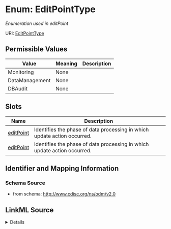 # Enum: EditPointType




_Enumeration used in editPoint_



URI: [EditPointType](EditPointType)

## Permissible Values

| Value | Meaning | Description |
| --- | --- | --- |
| Monitoring | None |  |
| DataManagement | None |  |
| DBAudit | None |  |




## Slots

| Name | Description |
| ---  | --- |
| [editPoint](editPoint.md) | Identifies the phase of data processing in which update action occurred. |
| [editPoint](editPoint.md) | Identifies the phase of data processing in which update action occurred. |






## Identifier and Mapping Information







### Schema Source


* from schema: http://www.cdisc.org/ns/odm/v2.0




## LinkML Source

<details>
```yaml
name: EditPointType
description: Enumeration used in editPoint
from_schema: http://www.cdisc.org/ns/odm/v2.0
rank: 1000
permissible_values:
  Monitoring:
    text: Monitoring
    is_a: EditPointType
  DataManagement:
    text: DataManagement
    is_a: EditPointType
  DBAudit:
    text: DBAudit
    is_a: EditPointType

```
</details>
